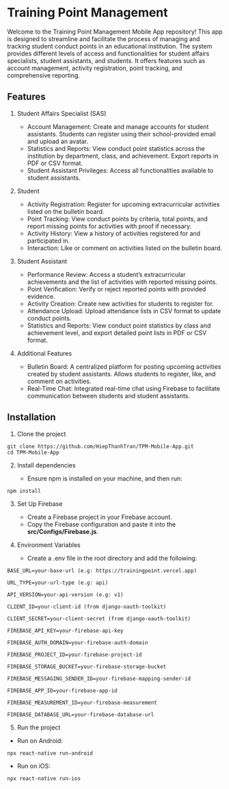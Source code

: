 # Training Point Management

Welcome to the Training Point Management Mobile App repository! This app is designed to streamline and facilitate the process of managing and tracking student conduct points in an educational institution. The system provides different levels of access and functionalities for student affairs specialists, student assistants, and students. It offers features such as account management, activity registration, point tracking, and comprehensive reporting.

## Features

1. Student Affairs Specialist (SAS)

   -  Account Management: Create and manage accounts for student assistants. Students can register using their school-provided email and upload an avatar.
   -  Statistics and Reports: View conduct point statistics across the institution by department, class, and achievement. Export reports in PDF or CSV format.
   -  Student Assistant Privileges: Access all functionalities available to student assistants.

2. Student

   -  Activity Registration: Register for upcoming extracurricular activities listed on the bulletin board.
   -  Point Tracking: View conduct points by criteria, total points, and report missing points for activities with proof if necessary.
   -  Activity History: View a history of activities registered for and participated in.
   -  Interaction: Like or comment on activities listed on the bulletin board.

3. Student Assistant

   -  Performance Review: Access a student’s extracurricular achievements and the list of activities with reported missing points.
   -  Point Verification: Verify or reject reported points with provided evidence.
   -  Activity Creation: Create new activities for students to register for.
   -  Attendance Upload: Upload attendance lists in CSV format to update conduct points.
   -  Statistics and Reports: View conduct point statistics by class and achievement level, and export detailed point lists in PDF or CSV format.

4. Additional Features
   -  Bulletin Board: A centralized platform for posting upcoming activities created by student assistants. Allows students to register, like, and comment on activities.
   -  Real-Time Chat: Integrated real-time chat using Firebase to facilitate communication between students and student assistants.

## Installation

1. Clone the project

```shell
git clone https://github.com/HiepThanhTran/TPM-Mobile-App.git
cd TPM-Mobile-App
```

2. Install dependencies

   -  Ensure npm is installed on your machine, and then run:

```shell
npm install
```

3. Set Up Firebase

   -  Create a Firebase project in your Firebase account.
   -  Copy the Firebase configuration and paste it into the **src/Configs/Firebase.js**.

4. Environment Variables

   -  Create a .env file in the root directory and add the following:

`BASE_URL=your-base-url (e.g: https://trainingpoint.vercel.app)`

`URL_TYPE=your-url-type (e.g: api)`

`API_VERSION=your-api-version (e.g: v1)`

`CLIENT_ID=your-client-id (from django-oauth-toolkit)`

`CLIENT_SECRET=your-client-secret (from django-oauth-toolkit)`

`FIREBASE_API_KEY=your-firebase-api-key`

`FIREBASE_AUTH_DOMAIN=your-firebase-auth-domain`

`FIREBASE_PROJECT_ID=your-firebase-project-id`

`FIREBASE_STORAGE_BUCKET=your-firebase-storage-bucket`

`FIREBASE_MESSAGING_SENDER_ID=your-firebase-mapping-sender-id`

`FIREBASE_APP_ID=your-firebase-app-id`

`FIREBASE_MEASUREMENT_ID=your-firebase-measurement`

`FIREBASE_DATABASE_URL=your-firebase-database-url`

5. Run the project

-  Run on Android:

```shell
npx react-native run-android
```

-  Run on iOS:

```shell
npx react-native run-ios
```
